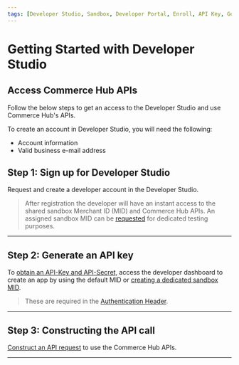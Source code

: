```yaml
---
tags: [Developer Studio, Sandbox, Developer Portal, Enroll, API Key, Getting Started]
---
```


# Getting Started with Developer Studio 

## Access Commerce Hub APIs

Follow the below steps to get an access to the Developer Studio and use Commerce Hub's APIs.

To create an account in Developer Studio, you will need the following:

- Account information 
- Valid business e-mail address

## Step 1: Sign up for  Developer Studio

Request and create a developer account in the Developer Studio.

<!-- theme: info -->
> After registration the developer will have an instant access to the shared sandbox Merchant ID (MID) and Commerce Hub APIs. An assigned sandbox MID can be [requested](?path=docs/Resources/Guides/Dev-Studio/Account-Management.md) for dedicated testing purposes.

---

## Step 2: Generate an API key

To [obtain an API-Key and API-Secret](?path=docs/Resources/Guides/Dev-Studio/Key-Management.md), access the developer dashboard to create an app by using the default MID or [creating a dedicated sandbox MID](?path=docs/Resources/Guides/Dev-Studio/Account-Management.md).

<!-- theme: info -->
> These are required in the [Authentication Header](?path=docs/Resources/API-Documents/Authentication-Header.md).

---

## Step 3: Constructing the API call

[Construct an API request](?path=docs/Resources/API-Documents/Use-Our-APIs.md) to use the Commerce Hub APIs.
 
---
